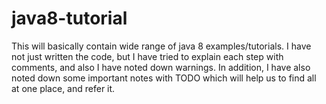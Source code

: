 # java8-tutorial

This will basically contain wide range of java 8 examples/tutorials. I have not just written the code, but I have tried to explain each step with comments, and also I have noted down warnings. In addition, I have also noted down some important notes with TODO which will help us to find all at one place, and refer it.
